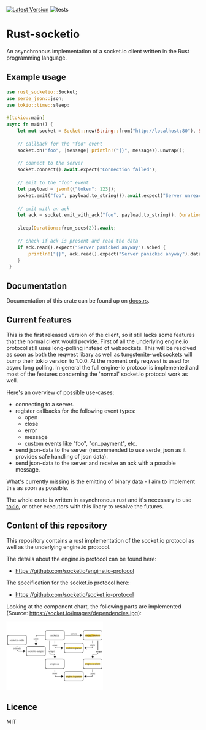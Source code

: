[![Latest Version](https://img.shields.io/crates/v/rust_socketio)](https://crates.io/crates/rust_socketio)
![tests](https://github.com/1c3t3a/rust-socketio/workflows/Rust/badge.svg)

# Rust-socketio

An asynchronous implementation of a socket.io client written in the Rust programming language.

## Example usage

``` rust
use rust_socketio::Socket;
use serde_json::json;
use tokio::time::sleep;

#[tokio::main]
async fn main() {
    let mut socket = Socket::new(String::from("http://localhost:80"), Some("/admin"));

    // callback for the "foo" event
    socket.on("foo", |message| println!("{}", message)).unwrap();

    // connect to the server
    socket.connect().await.expect("Connection failed");

    // emit to the "foo" event
    let payload = json!({"token": 123});
    socket.emit("foo", payload.to_string()).await.expect("Server unreachable");

    // emit with an ack
    let ack = socket.emit_with_ack("foo", payload.to_string(), Duration::from_secs(2)).await.unwrap();

    sleep(Duration::from_secs(2)).await;

    // check if ack is present and read the data
    if ack.read().expect("Server panicked anyway").acked {
        println!("{}", ack.read().expect("Server panicked anyway").data.as_ref().unwrap());
    }
 }
```

## Documentation

Documentation of this crate can be found up on [docs.rs](https://docs.rs/rust_socketio/0.1.0/rust_socketio/).


## Current features

This is the first released version of the client, so it still lacks some features that the normal client would provide. First of all the underlying engine.io protocol still uses long-polling instead of websockets. This will be resolved as soon as both the reqwest libary as well as tungstenite-websockets will bump their tokio version to 1.0.0. At the moment only reqwest is used for async long polling. In general the full engine-io protocol is implemented and most of the features concerning the 'normal' socket.io protocol work as well.

Here's an overview of possible use-cases:

- connecting to a server.
- register callbacks for the following event types:
    - open
    - close
    - error
    - message
    - custom events like "foo", "on_payment", etc.
- send json-data to the server (recommended to use serde_json as it provides safe handling of json data).
- send json-data to the server and receive an ack with a possible message.

What's currently missing is the emitting of binary data - I aim to implement this as soon as possible.

The whole crate is written in asynchronous rust and it's necessary to use [tokio](https://docs.rs/tokio/1.0.1/tokio/), or other executors with this libary to resolve the futures.

## Content of this repository

This repository contains a rust implementation of the socket.io protocol as well as the underlying engine.io protocol.

The details about the engine.io protocol can be found here:

- <https://github.com/socketio/engine.io-protocol>

The specification for the socket.io protocol here:

- <https://github.com/socketio/socket.io-protocol>

Looking at the component chart, the following parts are implemented (Source: https://socket.io/images/dependencies.jpg):

<img src="docs/res/dependencies.jpg" width="50%"/>

## Licence

MIT
